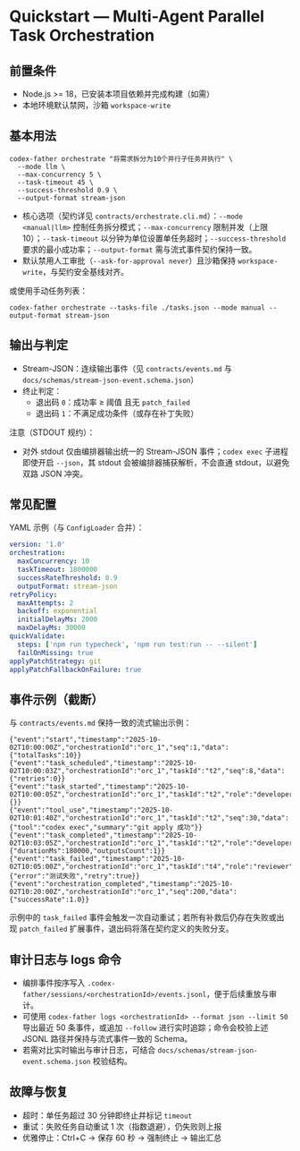 # Quickstart — Multi-Agent Parallel Task Orchestration

## 前置条件

- Node.js >= 18，已安装本项目依赖并完成构建（如需）
- 本地环境默认禁网，沙箱 `workspace-write`

## 基本用法

```
codex-father orchestrate "将需求拆分为10个并行子任务并执行" \
  --mode llm \
  --max-concurrency 5 \
  --task-timeout 45 \
  --success-threshold 0.9 \
  --output-format stream-json
```

- 核心选项（契约详见 `contracts/orchestrate.cli.md`）：`--mode <manual|llm>` 控制任务拆分模式；`--max-concurrency` 限制并发（上限 10）；`--task-timeout` 以分钟为单位设置单任务超时；`--success-threshold` 要求的最小成功率；`--output-format` 需与流式事件契约保持一致。
- 默认禁用人工审批（`--ask-for-approval never`）且沙箱保持 `workspace-write`，与契约安全基线对齐。

或使用手动任务列表：

```
codex-father orchestrate --tasks-file ./tasks.json --mode manual --output-format stream-json
```

## 输出与判定

- Stream-JSON：连续输出事件（见 `contracts/events.md` 与
  `docs/schemas/stream-json-event.schema.json`）
- 终止判定：
  - 退出码 `0`：成功率 ≥ 阈值 且无 `patch_failed`
  - 退出码 `1`：不满足成功条件（或存在补丁失败）

注意（STDOUT 规约）：

- 对外 stdout 仅由编排器输出统一的 Stream-JSON 事件；`codex exec` 子进程即使开启
  `--json`，其 stdout 会被编排器捕获解析，不会直通 stdout，以避免双路 JSON 冲突。

## 常见配置

YAML 示例（与 `ConfigLoader` 合并）：

```yaml
version: '1.0'
orchestration:
  maxConcurrency: 10
  taskTimeout: 1800000
  successRateThreshold: 0.9
  outputFormat: stream-json
retryPolicy:
  maxAttempts: 2
  backoff: exponential
  initialDelayMs: 2000
  maxDelayMs: 30000
quickValidate:
  steps: ['npm run typecheck', 'npm run test:run -- --silent']
  failOnMissing: true
applyPatchStrategy: git
applyPatchFallbackOnFailure: true
```

## 事件示例（截断）

与 `contracts/events.md` 保持一致的流式输出示例：

```
{"event":"start","timestamp":"2025-10-02T10:00:00Z","orchestrationId":"orc_1","seq":1,"data":{"totalTasks":10}}
{"event":"task_scheduled","timestamp":"2025-10-02T10:00:03Z","orchestrationId":"orc_1","taskId":"t2","seq":8,"data":{"retries":0}}
{"event":"task_started","timestamp":"2025-10-02T10:00:05Z","orchestrationId":"orc_1","taskId":"t2","role":"developer","agentId":"agent_3","seq":12,"data":{}}
{"event":"tool_use","timestamp":"2025-10-02T10:01:40Z","orchestrationId":"orc_1","taskId":"t2","seq":30,"data":{"tool":"codex exec","summary":"git apply 成功"}}
{"event":"task_completed","timestamp":"2025-10-02T10:03:05Z","orchestrationId":"orc_1","taskId":"t2","role":"developer","seq":48,"data":{"durationMs":180000,"outputsCount":1}}
{"event":"task_failed","timestamp":"2025-10-02T10:05:00Z","orchestrationId":"orc_1","taskId":"t4","role":"reviewer","seq":90,"data":{"error":"测试失败","retry":true}}
{"event":"orchestration_completed","timestamp":"2025-10-02T10:20:00Z","orchestrationId":"orc_1","seq":200,"data":{"successRate":1.0}}
```

示例中的 `task_failed` 事件会触发一次自动重试；若所有补救后仍存在失败或出现 `patch_failed` 扩展事件，退出码将落在契约定义的失败分支。

## 审计日志与 logs 命令

- 编排事件按序写入 `.codex-father/sessions/<orchestrationId>/events.jsonl`，便于后续重放与审计。
- 可使用 `codex-father logs <orchestrationId> --format json --limit 50` 导出最近 50 条事件，或追加 `--follow` 进行实时追踪；命令会校验上述 JSONL 路径并保持与流式事件一致的 Schema。
- 若需对比实时输出与审计日志，可结合 `docs/schemas/stream-json-event.schema.json` 校验结构。

## 故障与恢复

- 超时：单任务超过 30 分钟即终止并标记 `timeout`
- 重试：失败任务自动重试 1 次（指数退避），仍失败则上报
- 优雅停止：Ctrl+C → 保存 60 秒 → 强制终止 → 输出汇总
